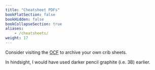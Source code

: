 ```yaml
---
title: "Cheatsheet PDFs"
bookFlatSection: false
bookHidden: false
bookCollapseSection: true
aliases:
    - /cheatsheets/
weight: 17
---
```


Consider visiting the <a href='//ocf.io/'>OCF</a> to archive your own crib sheets.


In hindsight, I would have used darker pencil graphite (i.e. 3B) earlier.

<!--
TODO
* gen script, for each pdf => md
* post-process pdfs? e.g. sharpen 
 -->